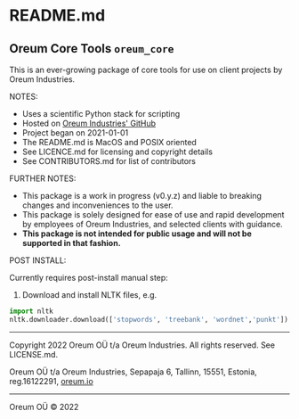 # README.md

## Oreum Core Tools `oreum_core`

This is an ever-growing package of core tools for use on client projects by
Oreum Industries.

NOTES:

+ Uses a scientific Python stack for scripting
+ Hosted on
[Oreum Industries' GitHub](https://github.com/oreum-industries/oreum_core)
+ Project began on 2021-01-01
+ The README.md is MacOS and POSIX oriented
+ See LICENCE.md for licensing and copyright details
+ See CONTRIBUTORS.md for list of contributors

FURTHER NOTES:

+ This package is a work in progress (v0.y.z) and liable to breaking changes
and inconveniences to the user.
+ This package is solely designed for ease of use and rapid development by
employees of Oreum Industries, and selected clients with guidance.
+ **This package is not intended for public usage and will not be supported 
in that fashion.**

POST INSTALL:

Currently requires post-install manual step:

1. Download and install NLTK files, e.g.

```python
import nltk
nltk.downloader.download(['stopwords', 'treebank', 'wordnet','punkt'])
```

---

Copyright 2022 Oreum OÜ t/a Oreum Industries. All rights reserved.
See LICENSE.md.

Oreum OÜ t/a Oreum Industries, Sepapaja 6, Tallinn, 15551, Estonia,
reg.16122291, [oreum.io](https://oreum.io)

---
Oreum OÜ &copy; 2022
